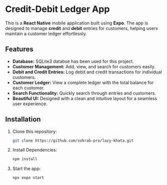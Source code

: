 # Credit-Debit Ledger App

This is a **React Native** mobile application built using **Expo**. The app is designed to manage **credit** and **debit** entries for customers, helping users maintain a customer ledger effortlessly.

## Features

-   **Database:** SQLite3 databse has been used for this project.
-   **Customer Management:** Add, view, and search for customers easily.
-   **Debit and Credit Entries:** Log debit and credit transactions for individual customers.
-   **Customer Ledger:** View a complete ledger with the total balance for each customer.
-   **Search Functionality:** Quickly search through entries and customers.
-   **Beautiful UI:** Designed with a clean and intuitive layout for a seamless user experience.

## Installation

1. Clone this repository:
    ```bash
    git clone https://github.com/sohrab-pro/lazy-khata.git
    ```
2. Install Dependencies:
    ```bash
    npm install
    ```
3. Start the app:
    ```bash
    npx expo start
    ```
